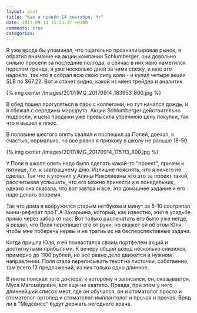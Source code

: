 ```yaml
---
layout: post
title: "Как я провёл 14 сентября, Чт"
date: 2017-09-14 15:53:37 +0300
comments: true
categories: 
---
```

Я уже вроде бы упоминал, что тщательно проанализировав рынок, я обратил внимание на акции компании Schlumberger, они довольно сильно просели за последние полгода, а сейчас в них явно наметился перелом тренда, я уже несколько дней за ними слежу, и мне это надоело, так что я собрал всю свою силу воли - и купил четыре акции SLB по $67.22. Вот и станет видно, какой из меня трейдер и аналитик.

{% img center /images/2017/IMG_20170914_183953_800.jpg %}

В обед пошел прогуляться в парк с коллегами, но тут начался дождь, и я сбежал с середины маршрута. Акции Schlumberger действительно подросли, и цена продажи уже превысила утреннюю цену покупки, так что я вышел в плюс.

В половине шестого опять свалил и поспешил за Полей, доехал, к счастью, нормально, но все равно я прихожу в школу не раньше 18-50.

{% img center /images/2017/IMG_20170914_175113_800.jpg %}

У Поли в школе опять надо было сделать какой-то "проект", причем к пятнице, т.е. к завтрашнему дню. Излишне пояснять, что я ничего не сделал. Так что я уточнил у Алины Николаевны что это за проект такой, рассчитывая услышать, что его можно принести и в понедельник, однако она сказала, что вот завтра и все, это домашнее задание и его надо делать вовремя.

Так что дома я вооружился старым нетбуком и минут за 5-10 состряпал мини-реферат про Г.А.Захарьина, который, как известно, жил в усадьбе прямо через забор от нас. Вот только распечатать его было уже негде, я решил, что Поля перепишет его от руки, но скажет ей об этом Юля, чтобы мне поберечь нервы и не тратиь их на бесперспективные задачи.

Когда пришла Юля, я ей похвастался своим портфелем акций и достигнутыми прибылями. К вечеру общий доход несколько снизился, примерно до 1100 рублей, но всё равно дело движется в нужном направлении. Поля стала переписывать текст на листочки, собственно, там всего 13 предложений, из них только одно длинное.

В инете поискал того доктора, к которому я записался, он, оказывается, Муса Магомедович, вот еще не хватало. Правда, при этом у него длиннейший список мест, где он обучался, он и стоматолог просто и стоматолог-ортопед и стоматолог-имплантолог и прочая и прочая. Вряд ли в "Медсвисс" будут держать негодного врача.